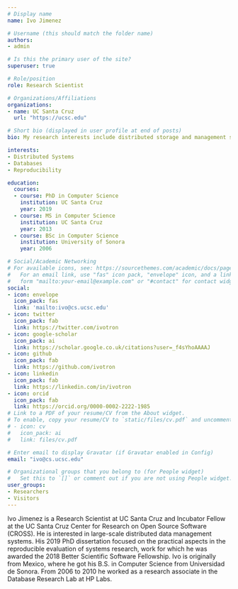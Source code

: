 ```yaml
---
# Display name
name: Ivo Jimenez

# Username (this should match the folder name)
authors:
- admin

# Is this the primary user of the site?
superuser: true

# Role/position
role: Research Scientist

# Organizations/Affiliations
organizations:
- name: UC Santa Cruz
  url: "https://ucsc.edu"

# Short bio (displayed in user profile at end of posts)
bio: My research interests include distributed storage and management systems, as well as reproducibility in systems research.

interests:
- Distributed Systems
- Databases
- Reproducibility

education:
  courses:
  - course: PhD in Computer Science
    institution: UC Santa Cruz
    year: 2019
  - course: MS in Computer Science
    institution: UC Santa Cruz
    year: 2013
  - course: BSc in Computer Science
    institution: University of Sonora
    year: 2006

# Social/Academic Networking
# For available icons, see: https://sourcethemes.com/academic/docs/page-builder/#icons
#   For an email link, use "fas" icon pack, "envelope" icon, and a link in the
#   form "mailto:your-email@example.com" or "#contact" for contact widget.
social:
- icon: envelope
  icon_pack: fas
  link: 'mailto:ivo@cs.ucsc.edu'
- icon: twitter
  icon_pack: fab
  link: https://twitter.com/ivotron
- icon: google-scholar
  icon_pack: ai
  link: https://scholar.google.co.uk/citations?user=_f4sYhoAAAAJ
- icon: github
  icon_pack: fab
  link: https://github.com/ivotron
- icon: linkedin
  icon_pack: fab
  link: https://linkedin.com/in/ivotron
- icon: orcid
  icon_pack: fab
  link: https://orcid.org/0000-0002-2222-1985
# Link to a PDF of your resume/CV from the About widget.
# To enable, copy your resume/CV to `static/files/cv.pdf` and uncomment the lines below.
# - icon: cv
#   icon_pack: ai
#   link: files/cv.pdf

# Enter email to display Gravatar (if Gravatar enabled in Config)
email: "ivo@cs.ucsc.edu"

# Organizational groups that you belong to (for People widget)
#   Set this to `[]` or comment out if you are not using People widget.
user_groups:
- Researchers
- Visitors
---
```


Ivo Jimenez is a Research Scientist at UC Santa Cruz and Incubator Fellow at the UC Santa Cruz Center for Research on Open Source Software (CROSS). He is interested in large-scale distributed data management systems. His 2019 PhD dissertation focused on the practical aspects in the reproducible evaluation of systems research, work for which he was awarded the 2018 Better Scientific Software Fellowship. Ivo is originally from Mexico, where he got his B.S. in Computer Science from Universidad de Sonora. From 2006 to 2010 he worked as a research associate in the Database Research Lab at HP Labs.
